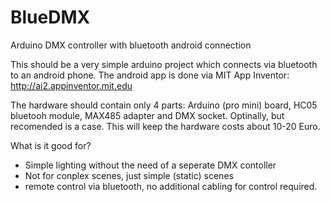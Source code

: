 # BlueDMX
Arduino DMX controller with bluetooth android connection

This should be a very simple arduino project which connects via bluetooth to an android phone. 
The android app is done via MIT App Inventor: http://ai2.appinventor.mit.edu

The hardware should contain only 4 parts: Arduino (pro mini) board, HC05 bluetooh module, MAX485 adapter and DMX socket. Optinally, but recomended is a case. This will keep the hardware costs about 10-20 Euro.

What is it good for?
* Simple lighting without the need of a seperate DMX contoller
* Not for conplex scenes, just simple (static) scenes
* remote control via bluetooth, no additional cabling for control required.

